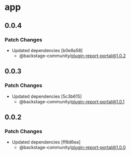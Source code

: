 # app

## 0.0.4

### Patch Changes

- Updated dependencies [b0e8a58]
  - @backstage-community/plugin-report-portal@1.0.2

## 0.0.3

### Patch Changes

- Updated dependencies [5c3b615]
  - @backstage-community/plugin-report-portal@1.0.1

## 0.0.2

### Patch Changes

- Updated dependencies [ff8d6ea]
  - @backstage-community/plugin-report-portal@1.0.0
